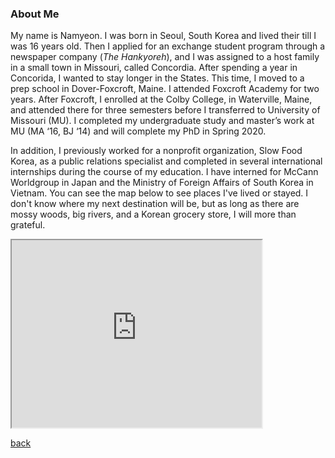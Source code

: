 

### About Me

My name is Namyeon. I was born in Seoul, South Korea and lived their till I was 16 years old. Then I applied for an exchange student program through a newspaper company (_The Hankyoreh_), and I was assigned to a host family in a small town in Missouri, called Concordia. After spending a year in Concorida, I wanted to stay longer in the States. This time, I moved to a prep school in Dover-Foxcroft, Maine. I attended Foxcroft Academy for two years. After Foxcroft, I enrolled at the Colby College, in Waterville, Maine, and attended there for three semesters before I transferred to University of Missouri (MU). I completed my undergraduate study and master’s work at MU (MA ‘16, BJ ‘14) and will complete my PhD in Spring 2020. 

In addition, I previously worked for a nonprofit organization, Slow Food Korea, as a public relations specialist and completed in several international internships during the course of my education. I have interned for McCann Worldgroup in Japan and the Ministry of Foreign Affairs of South Korea in Vietnam. You can see the map below to see places I've lived or stayed. I don't know where my next destination will be, but as long as there are mossy woods, big rivers, and a Korean grocery store, I will more than grateful. 



<iframe src="https://www.google.com/maps/d/u/0/embed?mid=1CiBZYr5L1j2HmTF_BOuJWw5rSM-b78Jm" width="400" height="300"></iframe>


[back](./)

